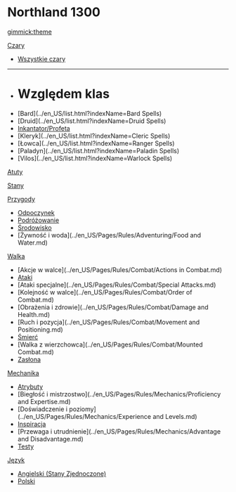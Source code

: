 <!--
  -- Name of your wiki
  -- Do NOT remove the leading `#` character.
  -->

# Northland 1300


<!--
  -- Default theme
  -- (Read: http://dynalon.github.io/mdwiki/#!customizing.md#Theme_chooser)
  -->

[gimmick:theme](yeti)


<!--
  -- Navigation
  -- (Read: http://dynalon.github.io/mdwiki/#!quickstart.md#Adding_a_navigation)
  -->

[Czary]()

  * [Wszystkie czary](../en_US/list.html?indexName=Spells)
  - - - -
  * # Względem klas
  * [Bard](../en_US/list.html?indexName=Bard Spells)
  * [Druid](../en_US/list.html?indexName=Druid Spells)
  * [Inkantator/Profeta](../en_US/list.html?indexName=Wizard%20%26%20Sorcerer%20Spells)
  * [Kleryk](../en_US/list.html?indexName=Cleric Spells)
  * [Łowca](../en_US/list.html?indexName=Ranger Spells)
  * [Paladyn](../en_US/list.html?indexName=Paladin Spells)
  * [Vilos](../en_US/list.html?indexName=Warlock Spells)

[Atuty](../en_US/Pages/Rules/Feats.md)

[Stany](Strony/Zasady/Stany.md)

[Przygody]()

  * [Odpoczynek](../en_US/Pages/Rules/Adventuring/Resting.md)
  * [Podróżowanie](../en_US/Pages/Rules/Adventuring/Travel.md)
  * [Środowisko](../en_US/Pages/Rules/Adventuring/Environment.md)
  * [Żywność i woda](../en_US/Pages/Rules/Adventuring/Food and Water.md)

[Walka]()

  * [Akcje w walce](../en_US/Pages/Rules/Combat/Actions in Combat.md)
  * [Ataki](../en_US/Pages/Rules/Combat/Attacks.md)
  * [Ataki specjalne](../en_US/Pages/Rules/Combat/Special Attacks.md)
  * [Kolejność w walce](../en_US/Pages/Rules/Combat/Order of Combat.md)
  * [Obrażenia i zdrowie](../en_US/Pages/Rules/Combat/Damage and Health.md)
  * [Ruch i pozycja](../en_US/Pages/Rules/Combat/Movement and Positioning.md)
  * [Śmierć](../en_US/Pages/Rules/Combat/Death.md)
  * [Walka z wierzchowca](../en_US/Pages/Rules/Combat/Mounted Combat.md)
  * [Zasłona](../en_US/Pages/Rules/Combat/Cover.md)

[Mechanika]()

  * [Atrybuty](../en_US/Pages/Rules/Mechanics/Abilities.md)
  * [Biegłość i mistrzostwo](../en_US/Pages/Rules/Mechanics/Proficiency and Expertise.md)
  * [Doświadczenie i poziomy](../en_US/Pages/Rules/Mechanics/Experience and Levels.md)
  * [Inspiracja](../en_US/Pages/Rules/Mechanics/Inspiration.md)
  * [Przewaga i utrudnienie](../en_US/Pages/Rules/Mechanics/Advantage and Disadvantage.md)
  * [Testy](../en_US/Pages/Rules/Mechanics/Checks.md)

<!-- A more complex navigation example: ----------------------------------------

[Menu Item 1]()

  * # SubMenu Heading 1
  * [SubMenu Item 1](pages/subitem1.md)
  * [SubMenu Item 2](pages/subitem2.md)
  - - - -
  * # SubMenu Heading 2
  * [SubMenu Item 3](pages/subitem3.md)
  - - - -
  * # SubMenu Heading 3
  * [SubMenu Item 3](pages/subitem3.md)

[Menu Item 2](pages/item2.md)

[Menu Item 3](pages/item3.md)

---------------------------------------------------------------------------- -->

<!--
  -- Change the Language
  -- Could be useful when there's more than one language wiki.
  -->

[Język]()

  * [Angielski (Stany Zjednoczone)](/en_US/)
  * [Polski](#)


<!--
  -- Let the user choose a theme
  -- (Read: http://dynalon.github.io/mdwiki/#!quickstart.md#Adding_a_navigation)
  -->

<!--
[gimmick:themechooser](Choose theme)
-->
